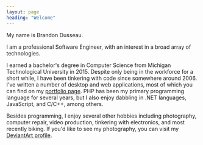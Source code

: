 ```yaml
---
layout: page
heading: "Welcome"
---
```

My name is Brandon Dusseau.

I am a professional Software Engineer, with an interest in a broad array of technologies.

I earned a bachelor's degree in Computer Science from Michigan Technological University in 2015. Despite only being
in the workforce for a short while, I have been tinkering with code since somewhere around 2006. I've
written a number of desktop and web applications, most of which you can find on my [portfolio page](/portfolio). PHP
has been my primary programming language for several years, but I also enjoy dabbling in .NET languages,
JavaScript, and C/C++, among others.

Besides programming, I enjoy several other hobbies including photography, computer repair, video production,
tinkering with electronics, and most recently biking. If you'd like to see my photography, you can visit my
[DeviantArt profile](https://turaiel.deviantart.com/).

